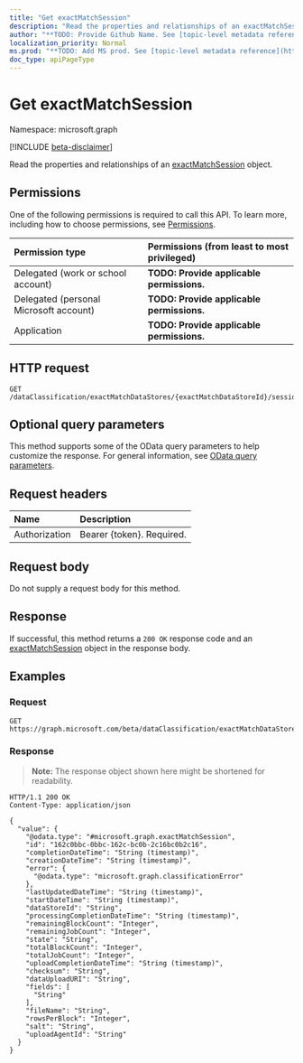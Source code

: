```yaml
---
title: "Get exactMatchSession"
description: "Read the properties and relationships of an exactMatchSession object."
author: "**TODO: Provide Github Name. See [topic-level metadata reference](https://msgo.azurewebsites.net/add/document/guidelines/metadata.html#topic-level-metadata)**"
localization_priority: Normal
ms.prod: "**TODO: Add MS prod. See [topic-level metadata reference](https://msgo.azurewebsites.net/add/document/guidelines/metadata.html#topic-level-metadata)**"
doc_type: apiPageType
---
```


# Get exactMatchSession
Namespace: microsoft.graph

[!INCLUDE [beta-disclaimer](../../includes/beta-disclaimer.md)]

Read the properties and relationships of an [exactMatchSession](../resources/exactmatchsession.md) object.

## Permissions
One of the following permissions is required to call this API. To learn more, including how to choose permissions, see [Permissions](/graph/permissions-reference).

|Permission type|Permissions (from least to most privileged)|
|:---|:---|
|Delegated (work or school account)|**TODO: Provide applicable permissions.**|
|Delegated (personal Microsoft account)|**TODO: Provide applicable permissions.**|
|Application|**TODO: Provide applicable permissions.**|

## HTTP request

<!-- {
  "blockType": "ignored"
}
-->
``` http
GET /dataClassification/exactMatchDataStores/{exactMatchDataStoreId}/sessions/{exactMatchSessionId}
```

## Optional query parameters
This method supports some of the OData query parameters to help customize the response. For general information, see [OData query parameters](/graph/query-parameters).

## Request headers
|Name|Description|
|:---|:---|
|Authorization|Bearer {token}. Required.|

## Request body
Do not supply a request body for this method.

## Response

If successful, this method returns a `200 OK` response code and an [exactMatchSession](../resources/exactmatchsession.md) object in the response body.

## Examples

### Request
<!-- {
  "blockType": "request",
  "name": "get_exactmatchsession"
}
-->
``` http
GET https://graph.microsoft.com/beta/dataClassification/exactMatchDataStores/{exactMatchDataStoreId}/sessions/{exactMatchSessionId}
```


### Response
>**Note:** The response object shown here might be shortened for readability.
<!-- {
  "blockType": "response",
  "truncated": true,
  "@odata.type": "microsoft.graph.exactMatchSession"
}
-->
``` http
HTTP/1.1 200 OK
Content-Type: application/json

{
  "value": {
    "@odata.type": "#microsoft.graph.exactMatchSession",
    "id": "162c0bbc-0bbc-162c-bc0b-2c16bc0b2c16",
    "completionDateTime": "String (timestamp)",
    "creationDateTime": "String (timestamp)",
    "error": {
      "@odata.type": "microsoft.graph.classificationError"
    },
    "lastUpdatedDateTime": "String (timestamp)",
    "startDateTime": "String (timestamp)",
    "dataStoreId": "String",
    "processingCompletionDateTime": "String (timestamp)",
    "remainingBlockCount": "Integer",
    "remainingJobCount": "Integer",
    "state": "String",
    "totalBlockCount": "Integer",
    "totalJobCount": "Integer",
    "uploadCompletionDateTime": "String (timestamp)",
    "checksum": "String",
    "dataUploadURI": "String",
    "fields": [
      "String"
    ],
    "fileName": "String",
    "rowsPerBlock": "Integer",
    "salt": "String",
    "uploadAgentId": "String"
  }
}
```

